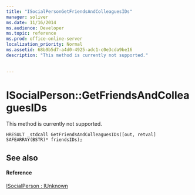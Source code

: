 ```yaml
---
title: "ISocialPersonGetFriendsAndColleaguesIDs"
manager: soliver
ms.date: 11/16/2014
ms.audience: Developer
ms.topic: reference
ms.prod: office-online-server
localization_priority: Normal
ms.assetid: 68b9b5d7-a4d0-4925-adc1-c0e3cda9be16
description: "This method is currently not supported."
 
 
---
```


# ISocialPerson::GetFriendsAndColleaguesIDs

This method is currently not supported. 
  
```
HRESULT _stdcall GetFriendsAndColleaguesIDs([out, retval] SAFEARRAY(BSTR)* friendsIDs);
```

## See also

#### Reference

[ISocialPerson : IUnknown](isocialpersoniunknown.md)

